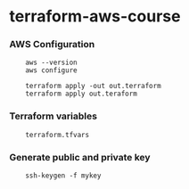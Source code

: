 # terraform-aws-course

### AWS Configuration
```
    aws --version
    aws configure
```

```
    terraform apply -out out.terraform
    terraform apply out.teraform
```

### Terraform variables
```
    terraform.tfvars
```

### Generate public and private key
```
    ssh-keygen -f mykey
```
